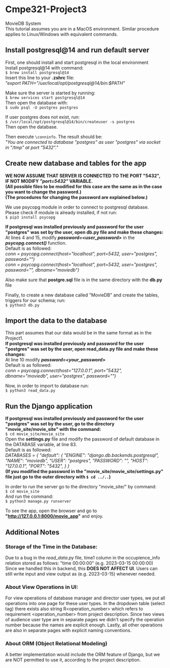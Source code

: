 # Cmpe321-Project3
MovieDB System <br />
This tutorial assumes you are in a MacOS environment. Similar procedure applies to Linux/Windows with equivalent commands. <br />

## Install postgresql@14 and run default server
First, one should install and start postgresql in the local environment  <br />
Install postgresql@14 with command: <br />
`$ brew install postgresql@14` <br />
Insert this line to your <b>.zshrc</b> file: <br />
<i>"export PATH="/usr/local/opt/postgresql@14/bin:$PATH" </i>

Make sure the server is started by running: <br />
`$ brew services start postgresql@14` <br />
Then open the database with: <br />
`$ sudo psql -U postgres postgres` <br />

If user postgres does not exist, run: <br />
`$ /usr/local/opt/postgresql@14/bin/createuser -s postgres` <br />
Then open the database. <br />

Then execute `\conninfo`. The result should be: <br />
_"You are connected to database "postgres" as user "postgres" via socket in "/tmp" at port "5432"."_

## Create new database and tables for the app
**WE NOW ASSUME THAT SERVER IS CONNECTED TO THE PORT "5432", IF NOT MODIFY _"port=5432"_ VARIABLE.** <br />
**(All possible files to be modified for this case are the same as in the case you want to change the password.)** <br />
**(The procedures for changing the password are explained below.)** <br />


We use psycopg module in order to connect to postgresql database. <br />
Please check if module is already installed, if not run: <br />
`$ pip3 install psycopg`

<b> If postgresql was installed previously and password for the user "postgres" was set by the user, 
open <b>db.py</b> file and make these changes: <br /> </b>
At lines 4 and 15, modify **_password=<user_password>_** in the **_psycopg.connect()_** function.  
Default is as followed: <br />
_conn = psycopg.connect(host="localhost", port=5432, user="postgres", password="") <br />_
_conn = psycopg.connect(host="localhost", port=5432, user="postgres", password="", dbname="moviedb") <br />_

Also make sure that <b>postgre.sql</b> file is in the same directory with the <b>db.py</b> file 

Finally, to create a new database called "MovieDB" and create the tables, triggers for our schema; run: <br />
`$ python3 db.py`<br /> 

## Import the data to the database
This part assumes that our data would be in the same format as in the Project1. <br />
<b> If postgresql was installed previously and password for the user **"postgres"** was set by the user, 
open <b>read_data.py</b> file and make these changes:</b> <br />
At line 10 modify **_password=<your_password>_** <br />
Default is as followed: <br />
_conn = psycopg.connect(host="127.0.0.1", port="5432", dbname="moviedb", user="postgres", password="")_

Now, in order to import to database run: <br />
`$ python3 read_data.py` 

## Run the Django application

<b>If postgresql was installed previously and password for the user **"postgres"** was set by the user, 
go to the directory "movie_site/movie_site" with the command:</b> <br />
`$ cd movie_site/movie_site` <br /> 
Open the **settings.py** file and modify the password of default database in the DATABASE variable, at line 83. <br />
Default is as followed: <br />
_DATABASES = {
    "default": {
        "ENGINE": "django.db.backends.postgresql",
        "NAME": "moviedb",
        "USER": "postgres",
        "PASSWORD": "",
        "HOST": "127.0.0.1",
        "PORT": "5432",
    }
}_ <br />
**(If you modified the password in the "movie_site/movie_site/settings.py" file just go to the outer directory with `$ cd ../..`)**

In order to run the server go to the directory "movie_site/" by command: <br />
`$ cd movie_site` <br /> 
And run the command: <br />
`$ python3 manage.py runserver`

To see the app, open the browser and go to **"http://127.0.0.1:8000/movie_app"** and enjoy.

## Additional Notes
### Storage of the Time in the Database:
Due to a bug in the _read_data.py_ file, time1 column in the occupience_info relation stored as follows:
"time 00:00:00" (e.g. 2023-03-15 00:00:00)
Since we handled this in backend, this **DOES NOT AFFECT UI**. Users can still write input and view output as (e.g. 2023-03-15) whenever needed.

### About View Operations in UI:
For view operations of database manager and director user types, we put all operations into one page for these user types. In the dropdown table (select tag) there exists also string R<operation_number> which refers to requirement <operation_number> from project description. Since two views of audience user type are in separate pages we didn't specify the operation number because the names are explicit enough. Lastly, all other operations are also in separate pages with explicit naming conventions.   

### About ORM (Object Relational Modeling)
A better implementation would include the ORM feature of Django, but we are NOT permitted to use it, according to the project description.


